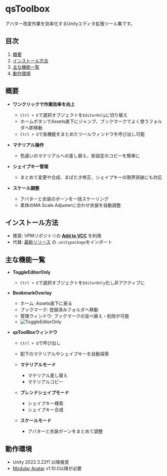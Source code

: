 # qsToolbox
アバター改変作業を効率化するUnityエディタ拡張ツール集です。

<div id="top"></div>

## 目次
1. [概要](#概要)  
2. [インストール方法](#インストール方法)  
3. [主な機能一覧](#主な機能一覧)  
4. [動作環境](#動作環境)  

## 概要 <a name="概要"></a>
- **ワンクリックで作業効率を向上**
  - `Ctrl + E`で選択オブジェクトを`EditorOnly`に切り替え
  - ホームボタンでAssets直下にジャンプ、ブックマークでよく使うフォルダへ即移動
  - `Ctrl + Q`で各機能をまとめたツールウィンドウを呼び出し可能  

- **マテリアル操作**
  - 色違いのマテリアルへの差し替え、影設定のコピーを簡単に

- **シェイプキー管理**
  - まとめて変更や合成、まばたき修正、シェイプキーの限界突破にも対応

- **スケール調整**
  - アバターと衣装のボーンを一括スケーリング
  - 素体のMA Scale Adjusterに合わせ衣装を自動調整

## インストール方法 <a name="インストール方法"></a>
- 推奨: VPMリポジトリの [**Add to VCC**](https://qsyi.github.io/vpm-repos/) を利用  
- 代替: [最新リリース](https://github.com/qsyi/qsToolbox/releases/latest) の`.unitypackage`をインポート  

## 主な機能一覧 <a name="主な機能一覧"></a>

- **ToggleEditorOnly**  
  - `Ctrl + E`で選択オブジェクトを`EditorOnly`化し非アクティブに  

- **BookmarkOverlay**
  - ホーム: Assets直下に戻る  
  - ブックマーク: 登録済みフォルダへ移動  
  - 管理ウィンドウ: ブックマークの並べ替え・削除が可能  
  - ![ToggleEditorOnly](https://github.com/user-attachments/assets/60e88bac-3241-4d64-a553-844115eca533)  

- **qsToolBoxウィンドウ**  
  - `Ctrl + Q`で呼び出し  
  - 配下のマテリアルやシェイプキーを自動探索  

  - **マテリアルモード**  
    - マテリアル差し替え
    - マテリアルコピー

  - **ブレンドシェイプモード**  
    - シェイプキー検索
    - シェイプキー合成

  - **スケールモード**  
    - アバターと衣装ボーンをまとめて調整

## 動作環境 <a name="動作環境"></a>
- Unity 2022.3.22f1 以降推奨  
- [Modular Avatar](https://modular-avatar.nadena.dev/ja) v1.10.0以降が必要  